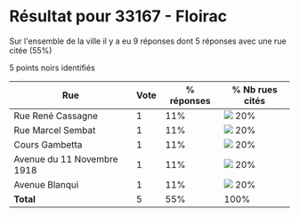 # Résultat pour 33167 - Floirac

Sur l'ensemble de la ville il y a eu 9 réponses dont 5 réponses avec une rue citée (55%)

5 points noirs identifiés

| Rue | Vote | % réponses | % Nb rues cités|
|-----|------|------------|----------------|
| Rue René Cassagne | 1 | 11% | <img src="../../img/bar_20.gif" />&nbsp;20%|
| Rue Marcel Sembat | 1 | 11% | <img src="../../img/bar_20.gif" />&nbsp;20%|
| Cours Gambetta | 1 | 11% | <img src="../../img/bar_20.gif" />&nbsp;20%|
| Avenue du 11 Novembre 1918 | 1 | 11% | <img src="../../img/bar_20.gif" />&nbsp;20%|
| Avenue Blanqui | 1 | 11% | <img src="../../img/bar_20.gif" />&nbsp;20%|
| **Total** | 5 | 55% | 100%|
